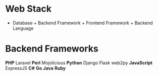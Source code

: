 # Web Stack
- Database + Backend Framework + Frontend Framework + Backend Language
# Backend Frameworks
**PHP**
Laravel
**Perl**
Mojolicious
**Python**
Django
Flask
web2py
**JavaScript**
ExpressJS
**C#**
**Go**
**Java**
**Ruby**